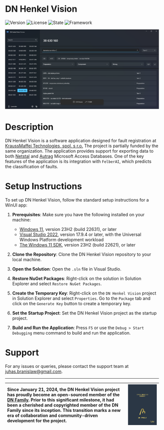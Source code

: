 # DN Henkel Vision
![Version](https://img.shields.io/badge/Version-2024.0.1-blue) ![License](https://img.shields.io/badge/License-MIT-red) ![State](https://img.shields.io/badge/Development_State-Active-green) ![Framework](https://img.shields.io/badge/Framework-Windows_App_SDK_1.5-purple)

![DN Henkel Vision Editor](Readme/henkel-vision-editor.png)

# Description
DN Henkel Vision is a software application designed for fault registration at [KraussMaffei Technologies, spol. s r.o.](https://www.kraussmaffei.com/en/home) The project is partially funded by the same organization. The application provides support for exporting data to both [Netstal](https://www.netstal.com/#) and [Autrag](https://www.kraussmaffei.com/en/our-products/px-series-250-4-000-kn) Microsoft Access Databases. One of the key features of the application is its integration with `FelberAI`, which predicts the classification of faults.

# Setup Instructions
To set up DN Henkel Vision, follow the standard setup instructions for a WinUI app:

1. **Prerequisites**: Make sure you have the following installed on your machine:
    - [Windows 11](https://www.microsoft.com/software-download/windows11), version 23H2 (build 22631), or later
    - [Visual Studio 2022](https://visualstudio.microsoft.com/vs/), version 17.9.4 or later, with the Universal Windows Platform development workload
    - [The Windows 11 SDK](https://learn.microsoft.com/en-us/windows/apps/windows-app-sdk/), version 23H2 (build 22621), or later

2. **Clone the Repository**: Clone the DN Henkel Vision repository to your local machine.

3. **Open the Solution**: Open the `.sln` file in Visual Studio.

4. **Restore NuGet Packages**: Right-click on the solution in Solution Explorer and select `Restore NuGet Packages`.

5. **Create the Temporary Key**: Right-click on the `DN Henkel Vision` project in Solution Explorer and select `Properties`. Go to the `Package` tab and click on the `Generate Key` button to create a temporary key.

6. **Set the Startup Project**: Set the DN Henkel Vision project as the startup project.

7. **Build and Run the Application**: Press `F5` or use the `Debug > Start Debugging` menu command to build and run the application.

# Support 

For any issues or queries, please contact the support team at juhas.branislaw@gmail.com.

---

| Since January 21, 2024, the DN Henkel Vision project has proudly become an open-sourced member of the [DN Family](https://dn.juhaas.eu). Prior to this significant milestone, it had been a cherished and copyrighted member of the DN Family since its inception. This transition marks a new era of collaboration and community-driven development for the project. | ![](Readme/certificate-of-dn-membership.png) |
|:------------------------------------|----------------------------------------------|
